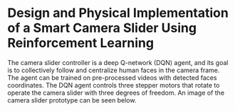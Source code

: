 # Design and Physical Implementation of a Smart Camera Slider Using Reinforcement Learning

The camera slider controller is a deep Q-network (DQN) agent, and its goal is to collectively follow and centralize human faces in the camera frame. The agent can be trained on pre-processed videos with detected faces coordinates. The DQN agent controls three stepper motors that rotate to operate the camera slider with three degrees of freedom. An image of the camera slider prototype can be seen below.